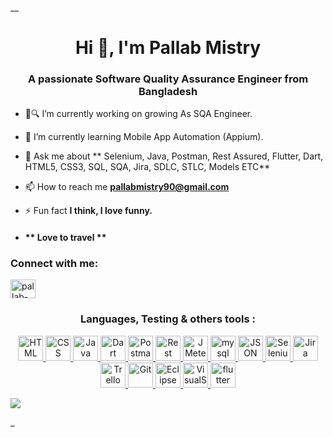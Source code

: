 __<h1 align="center">Hi 👋, I'm Pallab Mistry</h1>
<h3 align="center">A passionate Software Quality Assurance Engineer from Bangladesh</h3>

- 🔧🔍 I’m currently working on growing As SQA Engineer.

- 🌱 I’m currently learning Mobile App Automation (Appium).

- 💬 Ask me about ** Selenium, Java, Postman, Rest Assured, Flutter, Dart, HTML5, CSS3, SQL, SQA, Jira, SDLC, STLC, Models ETC**

- 📫 How to reach me **pallabmistry90@gmail.com**

- ⚡ Fun fact **I think, I love funny.**
  
-   <h4 align="meddle">** Love to travel **</h4>

<h3 align="left">Connect with me:</h3>
<p align="left">
<a href="https://linkedin.com/in/thepallabmistry" target="blank"><img align="center" src="https://raw.githubusercontent.com/rahuldkjain/github-profile-readme-generator/master/src/images/icons/Social/linked-in-alt.svg" alt="pallab-mistry-09071a235" height="30" width="40" /></a>  
</p>

<h3 align="center">Languages, Testing & others tools :</h3>
<p align="center"> 
<a href="https://html.com/" target="_blank" rel="noreferrer"> <img src="https://www.vectorlogo.zone/logos/w3_html5/w3_html5-icon.svg" alt="HTML" width="40" height="40"/> </a>
<a href="https://www.w3schools.com/css/default.asp" target="_blank" rel="noreferrer"> <img src="https://www.vectorlogo.zone/logos/w3_css/w3_css-icon.svg" alt="CSS" width="40" height="40"/> </a>
<a href="https://www.java.com/en/" target="_blank" rel="noreferrer"> <img src="https://www.vectorlogo.zone/logos/java/java-icon.svg" alt="Java" width="40" height="40"/> </a>
<a href="https://dart.dev" target="_blank" rel="noreferrer"> <img src="https://www.vectorlogo.zone/logos/dartlang/dartlang-icon.svg" alt="Dart" width="40" height="40"/> </a>  
<a href="https://postman.com" target="_blank" rel="noreferrer"> <img src="https://www.vectorlogo.zone/logos/getpostman/getpostman-icon.svg" alt="Postman" width="40" height="40"/> </a> 
<a href="https://rest-assured.io/" target="_blank" rel="noreferrer"> <img src="https://rest-assured.io/img/logo-transparent.png" alt="Rest Assured" width="40" height="40"/> </a> 
<a href="https://jmeter.apache.org/" target="_blank" rel="noreferrer"> <img src="https://www.simplilearn.com/ice9/free_resources_article_thumb/JMeter_Logo.png" alt="JMeter" width="40" height="40"/> </a>  
<a href="https://www.mysql.com/" target="_blank" rel="noreferrer"> <img src="https://www.vectorlogo.zone/logos/mysql/mysql-icon.svg" alt="mysql" width="40" height="40"/> </a> 
<a href="https://www.json.org/json-en.html" target="_blank" rel="noreferrer"> <img src="https://www.vectorlogo.zone/logos/json/json-icon.svg" alt="JSON" width="40" height="40"/> </a> 
<a href="https://www.selenium.dev/" target="_blank" rel="noreferrer"> <img src="https://raw.githubusercontent.com/gilbarbara/logos/main/logos/selenium.svg" alt="Selenium" width="40" height="40"/> </a> 
<a href="https://www.atlassian.com/" target="_blank" rel="noreferrer"> <img src="https://www.vectorlogo.zone/logos/atlassian_jira/atlassian_jira-icon.svg" alt="Jira" width="40" height="40"/> </a> 
<a href="https://www.atlassian.com/" target="_blank" rel="noreferrer"> <img src="https://www.vectorlogo.zone/logos/trello/trello-tile.svg" alt="Trello" width="40" height="40"/> </a> 
<a href="https://git-scm.com/" target="_blank" rel="noreferrer"> <img src="https://www.vectorlogo.zone/logos/git-scm/git-scm-icon.svg" alt="Git" width="40" height="40"/> </a> 
<a href="https://www.eclipse.org/" target="_blank" rel="noreferrer"> <img src="https://www.vectorlogo.zone/logos/eclipse/eclipse-icon.svg" alt="Eclipse" width="40" height="40"/> </a> 
<a href="https://visualstudio.microsoft.com/" target="_blank" rel="noreferrer"> <img src="https://www.vectorlogo.zone/logos/visualstudio_code/visualstudio_code-icon.svg" alt="VisualStudio" width="40" height="40"/> </a> 
<a href="https://flutter.dev" target="_blank" rel="noreferrer"> <img src="https://www.vectorlogo.zone/logos/flutterio/flutterio-icon.svg" alt="flutter" width="40" height="40"/> </a>  </p>


 <img class="img" src="https://github-readme-stats.vercel.app/api/top-langs/?username=pallabmistry&theme=radical&layout=compact" />

_


